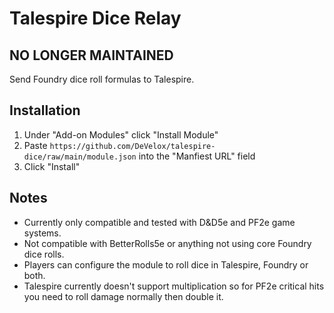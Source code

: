 # Talespire Dice Relay
## NO LONGER MAINTAINED
Send Foundry dice roll formulas to Talespire.

##  Installation
1. Under "Add-on Modules" click "Install Module"
2. Paste `https://github.com/DeVelox/talespire-dice/raw/main/module.json` into the "Manfiest URL" field
3. Click "Install"

## Notes
- Currently only compatible and tested with D&D5e and PF2e game systems.
- Not compatible with BetterRolls5e or anything not using core Foundry dice rolls.
- Players can configure the module to roll dice in Talespire, Foundry or both.
- Talespire currently doesn't support multiplication so for PF2e critical hits you need to roll damage normally then double it.
